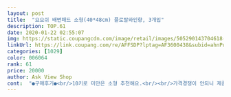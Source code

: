 ```yaml
---
layout: post 
title:  "요요쉬 배변패드 소형(40*48cm) 플로랄와인향, 3개입" 
description: TOP.61 
date: 2020-01-22 02:55:07 
img: https://static.coupangcdn.com/image/retail/images/505290143704618-dc48034b-e2dc-4da3-adb1-f6079e66a332.jpg 
linkUrl: https://link.coupang.com/re/AFFSDP?lptag=AF3600438&subid=ahnPublicAsk&pageKey=10963198&itemId=47384272&vendorItemId=3074026769&traceid=V0-113-f36f8152c960ea70 
categories: [1029] 
color: 006064 
rank: 61 
price: 20000 
author: Ask View Shop 
cont:  "●구매후기●<br/>10키로 미만은 소형 추천해요.<br/><br/>가격경쟁이 안되니 제품질을 낮춘 자존심을 6팩이나 한꺼번에 사는 바람에<br/>가격은 자존심보다 살짝 비싼편이지만, 워낙 요요쉬 쓸때 만족스러워서<br/>개수 많은 소형이 나아서 소형만 구입합니다.<br/><br/>계속 이 제품 쓸 예정이구요.<br/> 가격만 들쑥날쑥 하지 않았으면 좋겠어요.<br/><br/>국산이 비싼이유가 있는건 제품을 불편함없이 만들기에 당연하다 갠적으로 애국심 솟았음.<br/><br/>그 많은 양이 흡수됐다는건데<br/>그리고 냄새 완화하려고 향 쓴것도 좋아요.<br/><br/>금액이 저렴하진 않아.<br/>국산을 사용을 잘안하고.<br/>저렴하게 중국산으로 사용했는데.<br/>소변이 흡수시 바닥밑면으로  새어 바닥에 젖어.<br/>바닥까지 수고가 있었음.<br/><br/>밖으로 샌 적이 없어서 좋습니다.<br/><br/>받고 보니 그래도 자존심보다는 한등급 위인것 같아요.<br/><br/>빨강도쓰고 파랑도쓰는데 둘의 차이점은<br/>빨강은 꽃 내음 향입니다.<br/><br/>소형40x48cm 중형60x48cm 인데<br/>아무래도 30매는 보름도 안 가다보니<br/>아예 냄새가 안나진 않지만 덜해요.<br/><br/>애용하는데 인기가 많아서 자주 품절되는게 단점입니다.<br/> ㅠㅠ<br/>역시 기저귀.<br/>생리대.<br/>마스크.<br/>배변패드  등등 국산이 쵝오~~<br/>오랫동안 쿠팡에서 자취를 감췄던 요요쉬패드가 입고되었네요.<br/> 와우~<br/>오랫만에 잔뜩 기대가 됐어요.<br/> 세월이 세월이니만큼 다른분 후기를 보니<br/>요요쉬  개감동 ^^<br/>요요쉬 패드 두종류로<br/>요요쉬가 그렇게 두껍지않고 다른패드랑 비슷한데요<br/>요요쉬도 예전보다는 살짝 품질이 덜 한듯 하지만, 강쥐패드중에서는 최고인것 같아요.<br/><br/>요요쉬패드 장기품절로 한동한 자존심 패드를 썼었는데요.<br/><br/>우선 두께에서 비교해보자면 자존심보다 훨씬 두꺼웠구요.<br/>(사진 3,5,6)<br/>이번에 주문할 때가 되서 검색하다보니 요요쉬가 있어 얼른 주문했어요.<br/><br/>자존심과 요요쉬 비교는 지극히 개인적인 입장에서 비교한 것이니 참고만 해주시길 바라요.<br/><br/>자존심도 한동안 잘 쓰고 있었던 만큼 폄훼할 의도는 없으니 오해 없으셨으면 좋겠어요.<br/><br/>자주 갈 때는 모르는데 가끔 많이 싸서 누적된 경우에 갈아주려고<br/>좀 얇아졌다.<br/> 흡수력이 약해졌다.<br/> 등등 안좋은 후기가 있어 살짝 걱정했지만,<br/>중형30매 소형은 50매라서 자주 갈아주는 게 중요해서<br/>중형도 써봤는데 둘의 사이즈가<br/>크기차이 그렇게 많이 크지않고 흡수력이 비슷하고<br/>크키는 두제품 비슷했어요.<br/>(사진4)<br/>파랑은 약간 상쾌한 향이고<br/>패드를 들어올리면 엄청 무겁거든요<br/>패드면에 촤악 퍼지는데.<br/> 요요쉬구매해서  이용하니  소재가 두툼하고.<br/>소변이 퍼지지도않고.<br/>볼일본 자리에 흡수만되고.<br/>바닥밑면으로 새지도 않음.<br/> 향도좋음.<br/><br/>한참을 궁시렁대며 썼었는데 쿠팡에서 요요쉬를 다시 입고시켜줘서 감사해요.<br/><br/>향이 다릅니다.<br/><br/>흡수력은 대동 소이해요.<br/> 굳이 평가하자면 이것도 요요쉬가 조금 더 나은것 같아요.<br/><br/>흡수력이 좋아요.<br/><br/>" 
---
```

